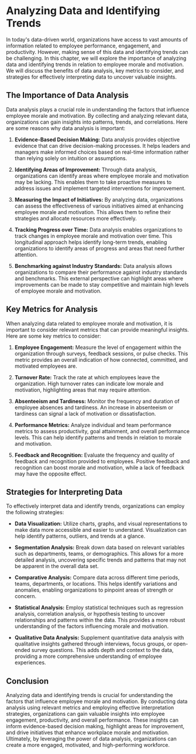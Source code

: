 Analyzing Data and Identifying Trends
==============================================

In today's data-driven world, organizations have access to vast amounts of information related to employee performance, engagement, and productivity. However, making sense of this data and identifying trends can be challenging. In this chapter, we will explore the importance of analyzing data and identifying trends in relation to employee morale and motivation. We will discuss the benefits of data analysis, key metrics to consider, and strategies for effectively interpreting data to uncover valuable insights.

**The Importance of Data Analysis**
-----------------------------------

Data analysis plays a crucial role in understanding the factors that influence employee morale and motivation. By collecting and analyzing relevant data, organizations can gain insights into patterns, trends, and correlations. Here are some reasons why data analysis is important:

1. **Evidence-Based Decision Making:** Data analysis provides objective evidence that can drive decision-making processes. It helps leaders and managers make informed choices based on real-time information rather than relying solely on intuition or assumptions.

2. **Identifying Areas of Improvement:** Through data analysis, organizations can identify areas where employee morale and motivation may be lacking. This enables them to take proactive measures to address issues and implement targeted interventions for improvement.

3. **Measuring the Impact of Initiatives:** By analyzing data, organizations can assess the effectiveness of various initiatives aimed at enhancing employee morale and motivation. This allows them to refine their strategies and allocate resources more effectively.

4. **Tracking Progress over Time:** Data analysis enables organizations to track changes in employee morale and motivation over time. This longitudinal approach helps identify long-term trends, enabling organizations to identify areas of progress and areas that need further attention.

5. **Benchmarking against Industry Standards:** Data analysis allows organizations to compare their performance against industry standards and benchmarks. This external perspective can highlight areas where improvements can be made to stay competitive and maintain high levels of employee morale and motivation.

**Key Metrics for Analysis**
----------------------------

When analyzing data related to employee morale and motivation, it is important to consider relevant metrics that can provide meaningful insights. Here are some key metrics to consider:

1. **Employee Engagement:** Measure the level of engagement within the organization through surveys, feedback sessions, or pulse checks. This metric provides an overall indication of how connected, committed, and motivated employees are.

2. **Turnover Rate:** Track the rate at which employees leave the organization. High turnover rates can indicate low morale and motivation, highlighting areas that may require attention.

3. **Absenteeism and Tardiness:** Monitor the frequency and duration of employee absences and tardiness. An increase in absenteeism or tardiness can signal a lack of motivation or dissatisfaction.

4. **Performance Metrics:** Analyze individual and team performance metrics to assess productivity, goal attainment, and overall performance levels. This can help identify patterns and trends in relation to morale and motivation.

5. **Feedback and Recognition:** Evaluate the frequency and quality of feedback and recognition provided to employees. Positive feedback and recognition can boost morale and motivation, while a lack of feedback may have the opposite effect.

**Strategies for Interpreting Data**
------------------------------------

To effectively interpret data and identify trends, organizations can employ the following strategies:

* **Data Visualization:** Utilize charts, graphs, and visual representations to make data more accessible and easier to understand. Visualization can help identify patterns, outliers, and trends at a glance.

* **Segmentation Analysis:** Break down data based on relevant variables such as departments, teams, or demographics. This allows for a more detailed analysis, uncovering specific trends and patterns that may not be apparent in the overall data set.

* **Comparative Analysis:** Compare data across different time periods, teams, departments, or locations. This helps identify variations and anomalies, enabling organizations to pinpoint areas of strength or concern.

* **Statistical Analysis:** Employ statistical techniques such as regression analysis, correlation analysis, or hypothesis testing to uncover relationships and patterns within the data. This provides a more robust understanding of the factors influencing morale and motivation.

* **Qualitative Data Analysis:** Supplement quantitative data analysis with qualitative insights gathered through interviews, focus groups, or open-ended survey questions. This adds depth and context to the data, providing a more comprehensive understanding of employee experiences.

**Conclusion**
--------------

Analyzing data and identifying trends is crucial for understanding the factors that influence employee morale and motivation. By conducting data analysis using relevant metrics and employing effective interpretation strategies, organizations can gain valuable insights into employee engagement, productivity, and overall performance. These insights can inform evidence-based decision making, highlight areas for improvement, and drive initiatives that enhance workplace morale and motivation. Ultimately, by leveraging the power of data analysis, organizations can create a more engaged, motivated, and high-performing workforce.
